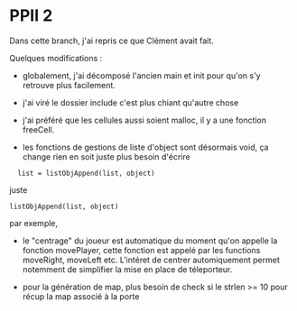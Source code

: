 # PPII 2

Dans cette branch, j'ai repris ce que Clément avait fait.

Quelques modifications :

- globalement, j'ai décomposé l'ancien main et init pour qu'on s'y retrouve plus facilement.
- j'ai viré le dossier include c'est plus chiant qu'autre chose
- j'ai préféré que les cellules aussi soient malloc, il y a une fonction freeCell.

- les fonctions de gestions de liste d'object sont désormais void, ça change rien en soit juste plus besoin d'écrire

```
  list = listObjAppend(list, object)

```

juste

```
listObjAppend(list, object)
```

par exemple,

- le "centrage" du joueur est automatique du moment qu'on appelle la fonction movePlayer, cette fonction est appelé par les functions moveRight, moveLeft etc. L'intéret de centrer automiquement permet notemment de simplifier la mise en place de téleporteur.

- pour la génération de map, plus besoin de check si le strlen >= 10 pour récup la map associé à la porte
